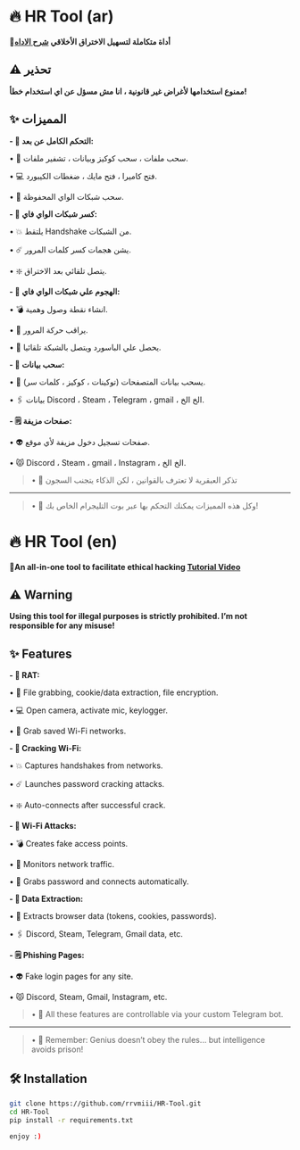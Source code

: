 # 🔥 HR Tool (ar)
**📌أداة متكاملة لتسهيل الاختراق الأخلاقي [شرح الاداه](https://youtube.com)**

## ⚠️ تحذير  
**ممنوع استخدامها لأغراض غير قانونية ، انا مش مسؤل عن اي استخدام خطأ!**  

## ✨ المميزات 
**- 🐀 التحكم الكامل عن بعد:**

 • 📂 سحب ملفات ، سحب كوكيز وبيانات ، تشفير ملفات.
 
 • 💻 فتح كاميرا ، فتح مايك ، ضغطات الكيبورد.
 
 • 📶 سحب شبكات الواي المحفوظة.

**- 📶 كسر شبكات الواي فاي:**

 • 💥 يلتقط Handshake من الشبكات.
 
 • ☄️ يشن هجمات كسر كلمات المرور.
 
 • ❇️ يتصل تلقائي بعد الاختراق.

**- 📶 الهجوم علي شبكات الواي فاي:**

 • 💣 انشاء نقطة وصول وهمية.

 • 🔎 يراقب حركة المرور.

 • 👻 يحصل علي الباسورد ويتصل بالشبكة تلقائيا.

**- 🔐 سحب بيانات:**

 • 🤖 يسحب بيانات المتصفحات (توكينات ، كوكيز ، كلمات سر).

 • 🖇 بيانات Discord ، Steam ، Telegram ، gmail ، الخ الخ.

**- 🗒 صفحات مزيفة:**

 • 👽 صفحات تسجيل دخول مزيفة لأي موقع.
 
 • 😾 Discord ، Steam ، gmail ، Instagram ، الخ الخ.



> • 💋 تذكر العبقرية لا تعترف بالقوانين ، لكن الذكاء يتجنب السجون
---
> • 🌟 وكل هذه المميزات يمكنك التحكم بها عبر بوت التليجرام الخاص بك!

# 🔥 HR Tool (en)  
**📌An all-in-one tool to facilitate ethical hacking [Tutorial Video](https://youtube.com)**

## ⚠️ Warning  
**Using this tool for illegal purposes is strictly prohibited. I’m not responsible for any misuse!**

## ✨ Features  
**- 🐀 RAT:**

 • 📂 File grabbing, cookie/data extraction, file encryption.  
 
 • 💻 Open camera, activate mic, keylogger.  
 
 • 📶 Grab saved Wi-Fi networks.

**- 📶 Cracking Wi-Fi:**

 • 💥 Captures handshakes from networks.  
 
 • ☄️ Launches password cracking attacks.  
 
 • ❇️ Auto-connects after successful crack.

**- 📶 Wi-Fi Attacks:**

 • 💣 Creates fake access points.  
 
 • 🔎 Monitors network traffic.  
 
 • 👻 Grabs password and connects automatically.

**- 🔐 Data Extraction:**

 • 🤖 Extracts browser data (tokens, cookies, passwords).  
 
 • 🖇 Discord, Steam, Telegram, Gmail data, etc.

**- 🗒 Phishing Pages:**

 • 👽 Fake login pages for any site.  
 
 • 😾 Discord, Steam, Gmail, Instagram, etc.
 


>• 🌟 All these features are controllable via your custom Telegram bot.
---
>• 💋 Remember: Genius doesn’t obey the rules… but intelligence avoids prison!



## 🛠️ Installation  
```bash  
git clone https://github.com/rrvmiii/HR-Tool.git  
cd HR-Tool  
pip install -r requirements.txt

enjoy :)
